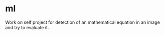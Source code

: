 # ml

Work on self project 
for detection of an mathematical equation in an image and try to evaluate it.
